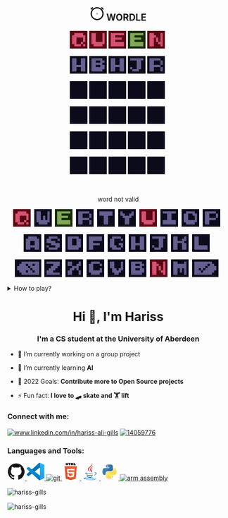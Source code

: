 <!--START_SECTION:wreadle--><!--VAR:wreadle state=6k1em4b0300042080451139o9qcan8-->

<h2 align="center"><img height="32px" src="https://raw.githubusercontent.com/aryan02420/wordle/main/public/images/timer.svg" alt="timer" /> WORDLE</h2>

<p align="center"><a><img height="40px" src="https://raw.githubusercontent.com/aryan02420/wordle/main/public/images/q1.png" /></a>&nbsp;<a><img height="40px" src="https://raw.githubusercontent.com/aryan02420/wordle/main/public/images/u1.png" /></a>&nbsp;<a><img height="40px" src="https://raw.githubusercontent.com/aryan02420/wordle/main/public/images/e1.png" /></a>&nbsp;<a><img height="40px" src="https://raw.githubusercontent.com/aryan02420/wordle/main/public/images/e3.png" /></a>&nbsp;<a><img height="40px" src="https://raw.githubusercontent.com/aryan02420/wordle/main/public/images/n1.png" /></a>&nbsp;</p><p align="center"><a><img height="40px" src="https://raw.githubusercontent.com/aryan02420/wordle/main/public/images/h0.png" /></a>&nbsp;<a><img height="40px" src="https://raw.githubusercontent.com/aryan02420/wordle/main/public/images/b0.png" /></a>&nbsp;<a><img height="40px" src="https://raw.githubusercontent.com/aryan02420/wordle/main/public/images/h0.png" /></a>&nbsp;<a><img height="40px" src="https://raw.githubusercontent.com/aryan02420/wordle/main/public/images/j0.png" /></a>&nbsp;<a><img height="40px" src="https://raw.githubusercontent.com/aryan02420/wordle/main/public/images/r0.png" /></a>&nbsp;</p><p align="center"><a><img height="40px" src="https://raw.githubusercontent.com/aryan02420/wordle/main/public/images/blank.png" /></a>&nbsp;<a><img height="40px" src="https://raw.githubusercontent.com/aryan02420/wordle/main/public/images/blank.png" /></a>&nbsp;<a><img height="40px" src="https://raw.githubusercontent.com/aryan02420/wordle/main/public/images/blank.png" /></a>&nbsp;<a><img height="40px" src="https://raw.githubusercontent.com/aryan02420/wordle/main/public/images/blank.png" /></a>&nbsp;<a><img height="40px" src="https://raw.githubusercontent.com/aryan02420/wordle/main/public/images/blank.png" /></a>&nbsp;</p><p align="center"><a><img height="40px" src="https://raw.githubusercontent.com/aryan02420/wordle/main/public/images/blank.png" /></a>&nbsp;<a><img height="40px" src="https://raw.githubusercontent.com/aryan02420/wordle/main/public/images/blank.png" /></a>&nbsp;<a><img height="40px" src="https://raw.githubusercontent.com/aryan02420/wordle/main/public/images/blank.png" /></a>&nbsp;<a><img height="40px" src="https://raw.githubusercontent.com/aryan02420/wordle/main/public/images/blank.png" /></a>&nbsp;<a><img height="40px" src="https://raw.githubusercontent.com/aryan02420/wordle/main/public/images/blank.png" /></a>&nbsp;</p><p align="center"><a><img height="40px" src="https://raw.githubusercontent.com/aryan02420/wordle/main/public/images/blank.png" /></a>&nbsp;<a><img height="40px" src="https://raw.githubusercontent.com/aryan02420/wordle/main/public/images/blank.png" /></a>&nbsp;<a><img height="40px" src="https://raw.githubusercontent.com/aryan02420/wordle/main/public/images/blank.png" /></a>&nbsp;<a><img height="40px" src="https://raw.githubusercontent.com/aryan02420/wordle/main/public/images/blank.png" /></a>&nbsp;<a><img height="40px" src="https://raw.githubusercontent.com/aryan02420/wordle/main/public/images/blank.png" /></a>&nbsp;</p><p align="center"><a><img height="40px" src="https://raw.githubusercontent.com/aryan02420/wordle/main/public/images/blank.png" /></a>&nbsp;<a><img height="40px" src="https://raw.githubusercontent.com/aryan02420/wordle/main/public/images/blank.png" /></a>&nbsp;<a><img height="40px" src="https://raw.githubusercontent.com/aryan02420/wordle/main/public/images/blank.png" /></a>&nbsp;<a><img height="40px" src="https://raw.githubusercontent.com/aryan02420/wordle/main/public/images/blank.png" /></a>&nbsp;<a><img height="40px" src="https://raw.githubusercontent.com/aryan02420/wordle/main/public/images/blank.png" /></a>&nbsp;</p>

<br/>

<p align="center">word not valid</p>

<p align="center"><a href="https://wordle-readme.deno.dev/Hariss-Gills/Hariss-Gills/wordle/q"><img height="40px" src="https://raw.githubusercontent.com/aryan02420/wordle/main/public/images/q1.png" /></a> &nbsp;<a href="https://wordle-readme.deno.dev/Hariss-Gills/Hariss-Gills/wordle/w"><img height="40px" src="https://raw.githubusercontent.com/aryan02420/wordle/main/public/images/w0.png" /></a> &nbsp;<a href="https://wordle-readme.deno.dev/Hariss-Gills/Hariss-Gills/wordle/e"><img height="40px" src="https://raw.githubusercontent.com/aryan02420/wordle/main/public/images/e3.png" /></a> &nbsp;<a href="https://wordle-readme.deno.dev/Hariss-Gills/Hariss-Gills/wordle/r"><img height="40px" src="https://raw.githubusercontent.com/aryan02420/wordle/main/public/images/r0.png" /></a> &nbsp;<a href="https://wordle-readme.deno.dev/Hariss-Gills/Hariss-Gills/wordle/t"><img height="40px" src="https://raw.githubusercontent.com/aryan02420/wordle/main/public/images/t0.png" /></a> &nbsp;<a href="https://wordle-readme.deno.dev/Hariss-Gills/Hariss-Gills/wordle/y"><img height="40px" src="https://raw.githubusercontent.com/aryan02420/wordle/main/public/images/y0.png" /></a> &nbsp;<a href="https://wordle-readme.deno.dev/Hariss-Gills/Hariss-Gills/wordle/u"><img height="40px" src="https://raw.githubusercontent.com/aryan02420/wordle/main/public/images/u1.png" /></a> &nbsp;<a href="https://wordle-readme.deno.dev/Hariss-Gills/Hariss-Gills/wordle/i"><img height="40px" src="https://raw.githubusercontent.com/aryan02420/wordle/main/public/images/i0.png" /></a> &nbsp;<a href="https://wordle-readme.deno.dev/Hariss-Gills/Hariss-Gills/wordle/o"><img height="40px" src="https://raw.githubusercontent.com/aryan02420/wordle/main/public/images/o0.png" /></a> &nbsp;<a href="https://wordle-readme.deno.dev/Hariss-Gills/Hariss-Gills/wordle/p"><img height="40px" src="https://raw.githubusercontent.com/aryan02420/wordle/main/public/images/p0.png" /></a> &nbsp;</p>

<p align="center"><a href="https://wordle-readme.deno.dev/Hariss-Gills/Hariss-Gills/wordle/a"><img height="40px" src="https://raw.githubusercontent.com/aryan02420/wordle/main/public/images/a0.png" /></a> &nbsp;<a href="https://wordle-readme.deno.dev/Hariss-Gills/Hariss-Gills/wordle/s"><img height="40px" src="https://raw.githubusercontent.com/aryan02420/wordle/main/public/images/s0.png" /></a> &nbsp;<a href="https://wordle-readme.deno.dev/Hariss-Gills/Hariss-Gills/wordle/d"><img height="40px" src="https://raw.githubusercontent.com/aryan02420/wordle/main/public/images/d0.png" /></a> &nbsp;<a href="https://wordle-readme.deno.dev/Hariss-Gills/Hariss-Gills/wordle/f"><img height="40px" src="https://raw.githubusercontent.com/aryan02420/wordle/main/public/images/f0.png" /></a> &nbsp;<a href="https://wordle-readme.deno.dev/Hariss-Gills/Hariss-Gills/wordle/g"><img height="40px" src="https://raw.githubusercontent.com/aryan02420/wordle/main/public/images/g0.png" /></a> &nbsp;<a href="https://wordle-readme.deno.dev/Hariss-Gills/Hariss-Gills/wordle/h"><img height="40px" src="https://raw.githubusercontent.com/aryan02420/wordle/main/public/images/h0.png" /></a> &nbsp;<a href="https://wordle-readme.deno.dev/Hariss-Gills/Hariss-Gills/wordle/j"><img height="40px" src="https://raw.githubusercontent.com/aryan02420/wordle/main/public/images/j0.png" /></a> &nbsp;<a href="https://wordle-readme.deno.dev/Hariss-Gills/Hariss-Gills/wordle/k"><img height="40px" src="https://raw.githubusercontent.com/aryan02420/wordle/main/public/images/k0.png" /></a> &nbsp;<a href="https://wordle-readme.deno.dev/Hariss-Gills/Hariss-Gills/wordle/l"><img height="40px" src="https://raw.githubusercontent.com/aryan02420/wordle/main/public/images/l0.png" /></a> &nbsp;</p>

<p align="center"><a href="https://wordle-readme.deno.dev/Hariss-Gills/Hariss-Gills/wordle/bksp"><img height="40px" src="https://raw.githubusercontent.com/aryan02420/wordle/main/public/images/bksp.png" /></a> &nbsp;<a href="https://wordle-readme.deno.dev/Hariss-Gills/Hariss-Gills/wordle/z"><img height="40px" src="https://raw.githubusercontent.com/aryan02420/wordle/main/public/images/z0.png" /></a> &nbsp;<a href="https://wordle-readme.deno.dev/Hariss-Gills/Hariss-Gills/wordle/x"><img height="40px" src="https://raw.githubusercontent.com/aryan02420/wordle/main/public/images/x0.png" /></a> &nbsp;<a href="https://wordle-readme.deno.dev/Hariss-Gills/Hariss-Gills/wordle/c"><img height="40px" src="https://raw.githubusercontent.com/aryan02420/wordle/main/public/images/c0.png" /></a> &nbsp;<a href="https://wordle-readme.deno.dev/Hariss-Gills/Hariss-Gills/wordle/v"><img height="40px" src="https://raw.githubusercontent.com/aryan02420/wordle/main/public/images/v0.png" /></a> &nbsp;<a href="https://wordle-readme.deno.dev/Hariss-Gills/Hariss-Gills/wordle/b"><img height="40px" src="https://raw.githubusercontent.com/aryan02420/wordle/main/public/images/b0.png" /></a> &nbsp;<a href="https://wordle-readme.deno.dev/Hariss-Gills/Hariss-Gills/wordle/n"><img height="40px" src="https://raw.githubusercontent.com/aryan02420/wordle/main/public/images/n1.png" /></a> &nbsp;<a href="https://wordle-readme.deno.dev/Hariss-Gills/Hariss-Gills/wordle/m"><img height="40px" src="https://raw.githubusercontent.com/aryan02420/wordle/main/public/images/m0.png" /></a> &nbsp;<a href="https://wordle-readme.deno.dev/Hariss-Gills/Hariss-Gills/wordle/enter"><img height="40px" src="https://raw.githubusercontent.com/aryan02420/wordle/main/public/images/enter.png" /></a> &nbsp;</p>

<p align="center"><details>
    <summary>How to play?</summary>
    <ul>
      <li><a href="https://en.wikipedia.org/wiki/Wordle">What is wordle?</a></li>
      <li>Press a key</li>
      <li>Watch the timer for one complete cycle.</li>
      <li>Refresh</li>
      <li>Repeat</li>
    </ul>
  </details></p>

<!--END_SECTION:wreadle-->
<h1 align="center">Hi 👋, I'm Hariss</h1>
<h3 align="center">I'm a CS student at the University of Aberdeen</h3>

- 🔭 I’m currently working on a group project

- 🌱 I’m currently learning **AI**

- 🥅 2022 Goals: **Contribute more to Open Source projects**

- ⚡ Fun fact: **I love to 🛹 skate and 🏋️ lift**

<h3 align="left">Connect with me:</h3>
<p align="left">
<a href="https://linkedin.com/in/www.linkedin.com/in/hariss-ali-gills" target="blank"><img align="center" src="https://raw.githubusercontent.com/rahuldkjain/github-profile-readme-generator/master/src/images/icons/Social/linked-in-alt.svg" alt="www.linkedin.com/in/hariss-ali-gills" height="30" width="40" /></a>
<a href="https://stackoverflow.com/users/14059776" target="blank"><img align="center" src="https://raw.githubusercontent.com/rahuldkjain/github-profile-readme-generator/master/src/images/icons/Social/stack-overflow.svg" alt="14059776" height="30" width="40" /></a>
</p>

<h3 align="left">Languages and Tools:</h3>
<p align="left"> <a href="https://github.com/" target="_blank"> <img src="https://raw.githubusercontent.com/devicons/devicon/master/icons/github/github-original.svg" alt="github" width="40" height="40"/> <a href="https://code.visualstudio.com/" target="_blank"> <img src="https://raw.githubusercontent.com/devicons/devicon/master/icons/vscode/vscode-original.svg" alt="vscode" width="40" height="40"/> </a> <a href="https://git-scm.com/" target="_blank"> <img src="https://www.vectorlogo.zone/logos/git-scm/git-scm-icon.svg" alt="git" width="40" height="40"/> </a> <a href="https://www.w3.org/html/" target="_blank"> <img src="https://raw.githubusercontent.com/devicons/devicon/master/icons/html5/html5-original-wordmark.svg" alt="html5" width="40" height="40"/> </a> <a href="https://www.java.com" target="_blank"> <img src="https://raw.githubusercontent.com/devicons/devicon/master/icons/java/java-original.svg" alt="java" width="40" height="40"/> </a> <a href="https://www.python.org" target="_blank"> <img src="https://raw.githubusercontent.com/devicons/devicon/master/icons/python/python-original.svg" alt="python" width="40" height="40"/> </a> <a href="https://developer.arm.com/" target="_blank"> <img src="https://www.arm.com/-/media/global/logos/Arm-logo-black-pms432.svg?h=92&w=300&hash=BE156D441AF03AF80DCA836D4FF8B2B7A58A9023&hash=BE156D441AF03AF80DCA836D4FF8B2B7A58A9023" alt="arm assembly" width="40" height="40"/> </a>  </p>

<p><img align="center" src="https://github-readme-stats.vercel.app/api/top-langs?username=hariss-gills&show_icons=true&theme=synthwave&locale=en&layout=compact" alt="hariss-gills" /></p>

<p><img align="center" src="https://github-readme-streak-stats.herokuapp.com/?user=hariss-gills&theme=dark" alt="hariss-gills" /></p>
